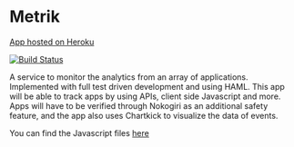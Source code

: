 Metrik
================

[App hosted on Heroku](https://metrik.herokuapp.com/)

[![Build Status](https://travis-ci.org/askl56/Metrik.svg?branch=master)](https://travis-ci.org/askl56/Metrik)

A service to monitor the analytics from an array of applications. Implemented with full test driven development and using HAML. This app will be able to track apps by using APIs, client side Javascript and more. Apps will have to be verified through Nokogiri as an additional safety feature, and the app also uses Chartkick to visualize the data of events.

You can find the Javascript files [here](https://github.com/askl56/Metrik/blob/master/public/metrik_widget.js)
 
